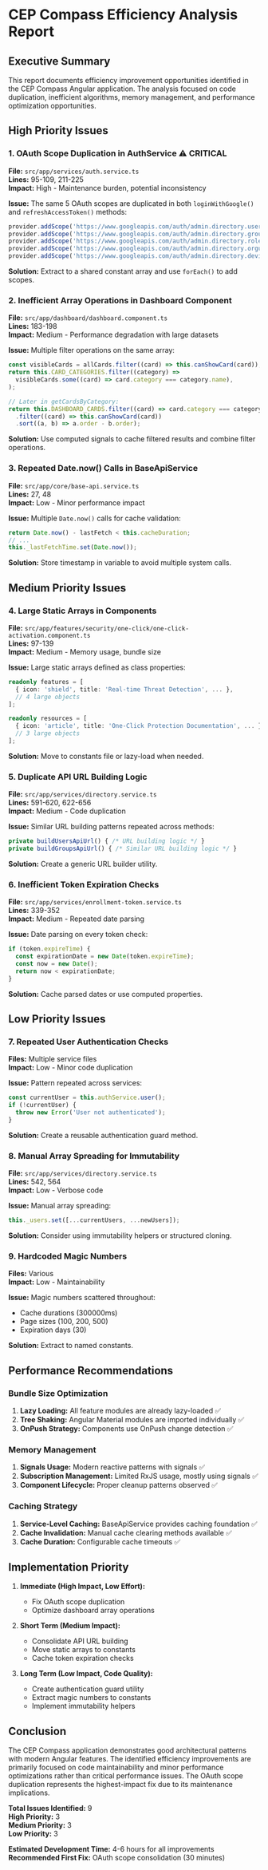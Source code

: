 # CEP Compass Efficiency Analysis Report

## Executive Summary

This report documents efficiency improvement opportunities identified in the CEP Compass Angular application. The analysis focused on code duplication, inefficient algorithms, memory management, and performance optimization opportunities.

## High Priority Issues

### 1. OAuth Scope Duplication in AuthService ⚠️ **CRITICAL**
**File:** `src/app/services/auth.service.ts`  
**Lines:** 95-109, 211-225  
**Impact:** High - Maintenance burden, potential inconsistency

**Issue:** The same 5 OAuth scopes are duplicated in both `loginWithGoogle()` and `refreshAccessToken()` methods:
```typescript
provider.addScope('https://www.googleapis.com/auth/admin.directory.user.readonly');
provider.addScope('https://www.googleapis.com/auth/admin.directory.group.readonly');
provider.addScope('https://www.googleapis.com/auth/admin.directory.rolemanagement');
provider.addScope('https://www.googleapis.com/auth/admin.directory.orgunit.readonly');
provider.addScope('https://www.googleapis.com/auth/admin.directory.device.chromebrowsers');
```

**Solution:** Extract to a shared constant array and use `forEach()` to add scopes.

### 2. Inefficient Array Operations in Dashboard Component
**File:** `src/app/dashboard/dashboard.component.ts`  
**Lines:** 183-198  
**Impact:** Medium - Performance degradation with large datasets

**Issue:** Multiple filter operations on the same array:
```typescript
const visibleCards = allCards.filter((card) => this.canShowCard(card));
return this.CARD_CATEGORIES.filter((category) =>
  visibleCards.some((card) => card.category === category.name),
);

// Later in getCardsByCategory:
return this.DASHBOARD_CARDS.filter((card) => card.category === categoryName)
  .filter((card) => this.canShowCard(card))
  .sort((a, b) => a.order - b.order);
```

**Solution:** Use computed signals to cache filtered results and combine filter operations.

### 3. Repeated Date.now() Calls in BaseApiService
**File:** `src/app/core/base-api.service.ts`  
**Lines:** 27, 48  
**Impact:** Low - Minor performance impact

**Issue:** Multiple `Date.now()` calls for cache validation:
```typescript
return Date.now() - lastFetch < this.cacheDuration;
// ...
this._lastFetchTime.set(Date.now());
```

**Solution:** Store timestamp in variable to avoid multiple system calls.

## Medium Priority Issues

### 4. Large Static Arrays in Components
**File:** `src/app/features/security/one-click/one-click-activation.component.ts`  
**Lines:** 97-139  
**Impact:** Medium - Memory usage, bundle size

**Issue:** Large static arrays defined as class properties:
```typescript
readonly features = [
  { icon: 'shield', title: 'Real-time Threat Detection', ... },
  // 4 large objects
];

readonly resources = [
  { icon: 'article', title: 'One-Click Protection Documentation', ... },
  // 3 large objects
];
```

**Solution:** Move to constants file or lazy-load when needed.

### 5. Duplicate API URL Building Logic
**File:** `src/app/services/directory.service.ts`  
**Lines:** 591-620, 622-656  
**Impact:** Medium - Code duplication

**Issue:** Similar URL building patterns repeated across methods:
```typescript
private buildUsersApiUrl() { /* URL building logic */ }
private buildGroupsApiUrl() { /* Similar URL building logic */ }
```

**Solution:** Create a generic URL builder utility.

### 6. Inefficient Token Expiration Checks
**File:** `src/app/services/enrollment-token.service.ts`  
**Lines:** 339-352  
**Impact:** Medium - Repeated date parsing

**Issue:** Date parsing on every token check:
```typescript
if (token.expireTime) {
  const expirationDate = new Date(token.expireTime);
  const now = new Date();
  return now < expirationDate;
}
```

**Solution:** Cache parsed dates or use computed properties.

## Low Priority Issues

### 7. Repeated User Authentication Checks
**Files:** Multiple service files  
**Impact:** Low - Minor code duplication

**Issue:** Pattern repeated across services:
```typescript
const currentUser = this.authService.user();
if (!currentUser) {
  throw new Error('User not authenticated');
}
```

**Solution:** Create a reusable authentication guard method.

### 8. Manual Array Spreading for Immutability
**File:** `src/app/services/directory.service.ts`  
**Lines:** 542, 564  
**Impact:** Low - Verbose code

**Issue:** Manual array spreading:
```typescript
this._users.set([...currentUsers, ...newUsers]);
```

**Solution:** Consider using immutability helpers or structured cloning.

### 9. Hardcoded Magic Numbers
**Files:** Various  
**Impact:** Low - Maintainability

**Issue:** Magic numbers scattered throughout:
- Cache durations (300000ms)
- Page sizes (100, 200, 500)
- Expiration days (30)

**Solution:** Extract to named constants.

## Performance Recommendations

### Bundle Size Optimization
1. **Lazy Loading:** All feature modules are already lazy-loaded ✅
2. **Tree Shaking:** Angular Material modules are imported individually ✅
3. **OnPush Strategy:** Components use OnPush change detection ✅

### Memory Management
1. **Signals Usage:** Modern reactive patterns with signals ✅
2. **Subscription Management:** Limited RxJS usage, mostly using signals ✅
3. **Component Lifecycle:** Proper cleanup patterns observed ✅

### Caching Strategy
1. **Service-Level Caching:** BaseApiService provides caching foundation ✅
2. **Cache Invalidation:** Manual cache clearing methods available ✅
3. **Cache Duration:** Configurable cache timeouts ✅

## Implementation Priority

1. **Immediate (High Impact, Low Effort):**
   - Fix OAuth scope duplication
   - Optimize dashboard array operations

2. **Short Term (Medium Impact):**
   - Consolidate API URL building
   - Move static arrays to constants
   - Cache token expiration checks

3. **Long Term (Low Impact, Code Quality):**
   - Create authentication guard utility
   - Extract magic numbers to constants
   - Implement immutability helpers

## Conclusion

The CEP Compass application demonstrates good architectural patterns with modern Angular features. The identified efficiency improvements are primarily focused on code maintainability and minor performance optimizations rather than critical performance issues. The OAuth scope duplication represents the highest-impact fix due to its maintenance implications.

**Total Issues Identified:** 9  
**High Priority:** 3  
**Medium Priority:** 3  
**Low Priority:** 3  

**Estimated Development Time:** 4-6 hours for all improvements  
**Recommended First Fix:** OAuth scope consolidation (30 minutes)
